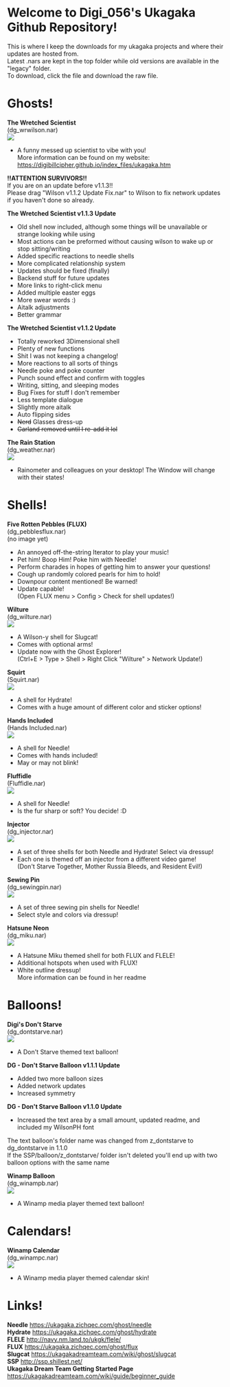 # Welcome to Digi_056's Ukagaka Github Repository!<br>
This is where I keep the downloads for my ukagaka projects and where their updates are hosted from.<br>
Latest .nars are kept in the top folder while old versions are available in the "legacy" folder.<br>
To download, click the file and download the raw file.

# Ghosts!

**The Wretched Scientist**<br>
(dg_wrwilson.nar)<br>
<img src="https://raw.githubusercontent.com/Digibillcipher/digibillcipher.github.io/main/index_files/image440.gif">

* A funny messed up scientist to vibe with you!<br>
More information can be found on my website:<br>
https://digibillcipher.github.io/index_files/ukagaka.htm

**!!ATTENTION SURVIVORS!!**<br>
If you are on an update before v1.1.3!!<br>
Please drag "Wilson v1.1.2 Update Fix.nar" to Wilson to fix network updates if you haven't done so already.

**The Wretched Scientist v1.1.3 Update**

* Old shell now included, although some things will be unavailable or strange looking while using
* Most actions can be preformed without causing wilson to wake up or stop sitting/writing
* Added specific reactions to needle shells
* More complicated relationship system
* Updates should be fixed (finally)
* Backend stuff for future updates
* More links to right-click menu
* Added multiple easter eggs
* More swear words :)
* Aitalk adjustments
* Better grammar

**The Wretched Scientist v1.1.2 Update**

* Totally reworked 3Dimensional shell
* Plenty of new functions
* Shit I was not keeping a changelog!
* More reactions to all sorts of things
* Needle poke and poke counter
* Punch sound effect and confirm with toggles
* Writing, sitting, and sleeping modes
* Bug Fixes for stuff I don't remember
* Less template dialogue
* Slightly more aitalk
* Auto flipping sides
* ~~Nerd~~ Glasses dress-up
* ~~Garland removed until I re-add it lol~~

**The Rain Station**<br>
(dg_weather.nar)<br>
<img src="https://ukagakadreamteam.com/wiki/_media/ghost/the_rain_station/thumbnail.png">

* Rainometer and colleagues on your desktop! The Window will change with their states!

# Shells!

**Five Rotten Pebbles (FLUX)**<br>
(dg_pebblesflux.nar)<br>
(no image yet)<br>

* An annoyed off-the-string Iterator to play your music!
* Pet him! Boop Him! Poke him with Needle!
* Perform charades in hopes of getting him to answer your questions!
* Cough up randomly colored pearls for him to hold!
* Downpour content mentioned! Be warned!
* Update capable!<br>
(Open FLUX menu > Config > Check for shell updates!)

**Wilture**<br>
(dg_wilture.nar)<br>
<img src="https://raw.githubusercontent.com/Digibillcipher/UkagakaTime/main/updates/dg_wilture/surface21.png">

* A Wilson-y shell for Slugcat!
* Comes with optional arms!
* Update now with the Ghost Explorer!<br>
(Ctrl+E > Type > Shell > Right Click "Wilture" > Network Update!)

**Squirt**<br>
(Squirt.nar)<br>
<img src="https://ukagakadreamteam.com/wiki/_media/shell/hydrate/squirt/thumbnail.png">

* A shell for Hydrate! 
* Comes with a huge amount of different color and sticker options!

**Hands Included**<br>
(Hands Included.nar)<br>
<img src="https://ukagakadreamteam.com/wiki/_media/shell/needle/hands_included/appearance.png">

* A shell for Needle!
* Comes with hands included!
* May or may not blink!

**Fluffidle**<br>
(Fluffidle.nar)<br>
<img src="https://ukagakadreamteam.com/wiki/_media/shell/needle/fluffidle/appearance.png">

* A shell for Needle!
* Is the fur sharp or soft? You decide! :D

**Injector**<br>
(dg_injector.nar)<br>
<img src="https://ukagakadreamteam.com/wiki/_media/shell/needle/injector/thumbnail.png">

* A set of three shells for both Needle and Hydrate! Select via dressup!
* Each one is themed off an injector from a different video game!<br>
(Don't Starve Together, Mother Russia Bleeds, and Resident Evil!)

**Sewing Pin**<br>
(dg_sewingpin.nar)<br>
<img src="https://ukagakadreamteam.com/wiki/_media/shell/needle/sewing_pin/thumbnail.png">

* A set of three sewing pin shells for Needle!
* Select style and colors via dressup!

**Hatsune Neon**<br>
(dg_miku.nar)<br>
<img src="https://ukagakadreamteam.com/wiki/_media/shell/shared-shell/hatsune_neon/appearance.png">

* A Hatsune Miku themed shell for both FLUX and FLELE!
* Additional hotspots when used with FLUX!
* White outline dressup!<br>
More information can be found in her readme

# Balloons!

**Digi's Don't Starve**<br>
(dg_dontstarve.nar)<br>
<img src="https://raw.githubusercontent.com/Digibillcipher/UkagakaTime/main/updates/dg_dontstarve/balloons0.png">

* A Don't Starve themed text balloon!

**DG - Don't Starve Balloon v1.1.1 Update**

* Added two more balloon sizes
* Added network updates
* Increased symmetry

**DG - Don't Starve Balloon v1.1.0 Update**

* Increased the text area by a small amount, updated readme, and included my WilsonPH font

The text balloon's folder name was changed from z_dontstarve to dg_dontstarve in 1.1.0<br>
If the SSP/balloon/z_dontstarve/ folder isn't deleted you'll end up with two balloon options with the same name

**Winamp Balloon**<br>
(dg_winampb.nar)<br>
<img src="https://ukagakadreamteam.com/wiki/_media/balloon/winamp_balloon/thumbnail.png">

* A Winamp media player themed text balloon!

# Calendars!

**Winamp Calendar**<br>
(dg_winampc.nar)<br>
<img src="https://ukagakadreamteam.com/wiki/_media/calendar_skin/winamp_calendar/appearance.png">

* A Winamp media player themed calendar skin!

# Links!

**Needle**
https://ukagaka.zichqec.com/ghost/needle
<br>
**Hydrate**
https://ukagaka.zichqec.com/ghost/hydrate
<br>
**FLELE**
http://navy.nm.land.to/ukgk/flele/
<br>
**FLUX**
https://ukagaka.zichqec.com/ghost/flux
<br>
**Slugcat**
https://ukagakadreamteam.com/wiki/ghost/slugcat
<br>
**SSP**
http://ssp.shillest.net/
<br>
**Ukagaka Dream Team Getting Started Page**
https://ukagakadreamteam.com/wiki/guide/beginner_guide

